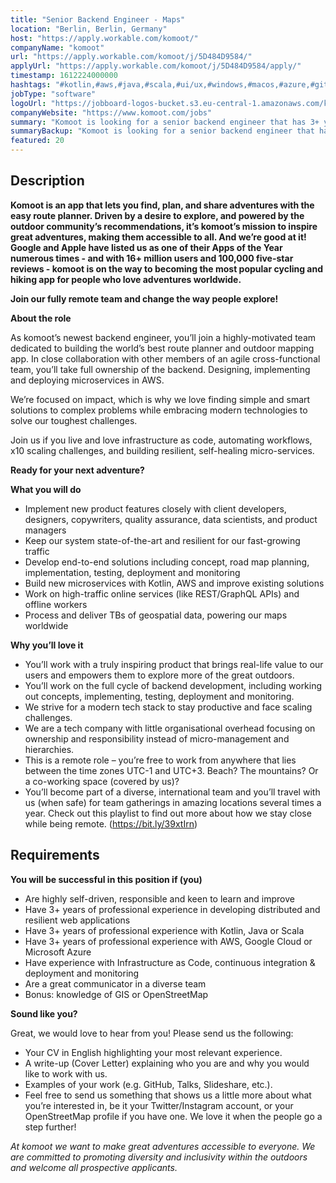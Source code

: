 ```yaml
---
title: "Senior Backend Engineer - Maps"
location: "Berlin, Berlin, Germany"
host: "https://apply.workable.com/komoot/"
companyName: "komoot"
url: "https://apply.workable.com/komoot/j/5D484D9584/"
applyUrl: "https://apply.workable.com/komoot/j/5D484D9584/apply/"
timestamp: 1612224000000
hashtags: "#kotlin,#aws,#java,#scala,#ui/ux,#windows,#macos,#azure,#git,#content"
jobType: "software"
logoUrl: "https://jobboard-logos-bucket.s3.eu-central-1.amazonaws.com/komoot"
companyWebsite: "https://www.komoot.com/jobs"
summary: "Komoot is looking for a senior backend engineer that has 3+ years of professional experience."
summaryBackup: "Komoot is looking for a senior backend engineer that has experience in: #kotlin, #aws, #java."
featured: 20
---
```


## Description

**Komoot is an app that lets you find, plan, and share adventures with the easy route planner. Driven by a desire to explore, and powered by the outdoor community’s recommendations, it’s komoot’s mission to inspire great adventures, making them accessible to all. And we’re good at it! Google and Apple have listed us as one of their Apps of the Year numerous times - and with 16+ million users and 100,000 five-star reviews - komoot is on the way to becoming the most popular cycling and hiking app for people who love adventures worldwide.**

**Join our fully remote team and change the way people explore!**

**About the role**

As komoot’s newest backend engineer, you’ll join a highly-motivated team dedicated to building the world’s best route planner and outdoor mapping app. In close collaboration with other members of an agile cross-functional team, you’ll take full ownership of the backend. Designing, implementing and deploying microservices in AWS.

We’re focused on impact, which is why we love finding simple and smart solutions to complex problems while embracing modern technologies to solve our toughest challenges.

Join us if you live and love infrastructure as code, automating workflows, x10 scaling challenges, and building resilient, self-healing micro-services.

**Ready for your next adventure?**

**What you will do**

*   Implement new product features closely with client developers, designers, copywriters, quality assurance, data scientists, and product managers
*   Keep our system state-of-the-art and resilient for our fast-growing traffic
*   Develop end-to-end solutions including concept, road map planning, implementation, testing, deployment and monitoring
*   Build new microservices with Kotlin, AWS and improve existing solutions
*   Work on high-traffic online services (like REST/GraphQL APIs) and offline workers
*   Process and deliver TBs of geospatial data, powering our maps worldwide

**Why you’ll love it**

*   You’ll work with a truly inspiring product that brings real-life value to our users and empowers them to explore more of the great outdoors.
*   You’ll work on the full cycle of backend development, including working out concepts, implementing, testing, deployment and monitoring.
*   We strive for a modern tech stack to stay productive and face scaling challenges.
*   We are a tech company with little organisational overhead focusing on ownership and responsibility instead of micro-management and hierarchies.
*   This is a remote role – you’re free to work from anywhere that lies between the time zones UTC-1 and UTC+3. Beach? The mountains? Or a co-working space (covered by us)?
*   You’ll become part of a diverse, international team and you’ll travel with us (when safe) for team gatherings in amazing locations several times a year. Check out this playlist to find out more about how we stay close while being remote. (https://bit.ly/39xtIrn)

## Requirements

**You will be successful in this position if (you)**

*   Are highly self-driven, responsible and keen to learn and improve
*   Have 3+ years of professional experience in developing distributed and resilient web applications
*   Have 3+ years of professional experience with Kotlin, Java or Scala
*   Have 3+ years of professional experience with AWS, Google Cloud or Microsoft Azure
*   Have experience with Infrastructure as Code, continuous integration & deployment and monitoring
*   Are a great communicator in a diverse team
*   Bonus: knowledge of GIS or OpenStreetMap

**Sound like you?**

Great, we would love to hear from you! Please send us the following:

*   Your CV in English highlighting your most relevant experience.
*   A write-up (Cover Letter) explaining who you are and why you would like to work with us.
*   Examples of your work (e.g. GitHub, Talks, Slideshare, etc.).
*   Feel free to send us something that shows us a little more about what you’re interested in, be it your Twitter/Instagram account, or your OpenStreetMap profile if you have one. We love it when the people go a step further!

_At komoot we want to make great adventures accessible to everyone. We are committed to promoting diversity and inclusivity within the outdoors and welcome all prospective applicants._
